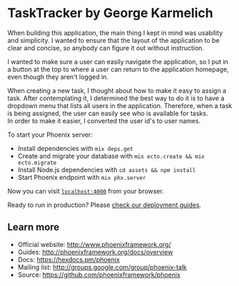# TaskTracker by George Karmelich

When building this application, the main thing I kept in mind was usability and simplicity.  I wanted to ensure that 
the layout of the application to be clear and concise, so anybody can figure it out without instruction.

I wanted to make sure a user can easily navigate the application, so I put in a button at the top to where 
a user can return to the application homepage, even though they aren't logged in.

When creating a new task, I thought about how to make it easy to assign a task.  After contemplating it,
I determined the best way to do it is to have a dropdown menu that lists all users in the application.
Therefore, when a task is being assigned, the user can easily see who is available for tasks.  
In order to make it easier, I converted the user id's to user names.

To start your Phoenix server:

  * Install dependencies with `mix deps.get`
  * Create and migrate your database with `mix ecto.create && mix ecto.migrate`
  * Install Node.js dependencies with `cd assets && npm install`
  * Start Phoenix endpoint with `mix phx.server`

Now you can visit [`localhost:4000`](http://localhost:4000) from your browser.

Ready to run in production? Please [check our deployment guides](http://www.phoenixframework.org/docs/deployment).

## Learn more

  * Official website: http://www.phoenixframework.org/
  * Guides: http://phoenixframework.org/docs/overview
  * Docs: https://hexdocs.pm/phoenix
  * Mailing list: http://groups.google.com/group/phoenix-talk
  * Source: https://github.com/phoenixframework/phoenix
